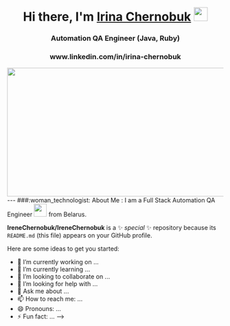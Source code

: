 <h1 align="center">Hi there, I'm <a href="https://daniilshat.ru/" target="_blank">Irina Chernobuk</a> 
<img src="https://github.com/blackcater/blackcater/raw/main/images/Hi.gif" height="32"/></h1>
<h3 align="center"> Automation QA Engineer (Java, Ruby) </h3>
<h3 align="center"> www.linkedin.com/in/irina-chernobuk </h3>

<div align="center">
  <img src="https://media.giphy.com/media/dWesBcTLavkZuG35MI/giphy.gif" width="600" height="300"/>
</div>
---
###:woman_technologist: About Me :
I am a Full Stack Automation QA Engineer <img src="https://media.giphy.com/media/WUlplcMpOCEmTGBtBW/giphy.gif" width="30"> from Belarus.

**IreneChernobuk/IreneChernobuk** is a ✨ _special_ ✨ repository because its `README.md` (this file) appears on your GitHub profile.

Here are some ideas to get you started:

- 🔭 I’m currently working on ...
- 🌱 I’m currently learning ...
- 👯 I’m looking to collaborate on ...
- 🤔 I’m looking for help with ...
- 💬 Ask me about ...
- 📫 How to reach me: ...
- 😄 Pronouns: ...
- ⚡ Fun fact: ...
-->
